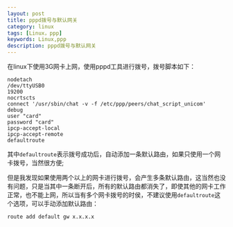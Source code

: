 ```yaml
---
layout: post
title: pppd拨号与默认网关 
category: linux
tags: [Linux，ppp]
keywords: Linux,ppp
description: pppd拨号与默认网关 
---
```

在linux下使用3G网卡上网，使用pppd工具进行拨号，拨号脚本如下：  


	nodetach
	/dev/ttyUSB0
	19200
	nocrtscts
	connect '/usr/sbin/chat -v -f /etc/ppp/peers/chat_script_unicom'
	debug
	user "card"
	password "card"
	ipcp-accept-local
	ipcp-accept-remote
	defaultroute

其中`defaultroute`表示拨号成功后，自动添加一条默认路由，如果只使用一个网卡拨号，当然很方便;  
  
但是我发现如果使用两个以上的网卡进行拨号，会产生多条默认路由，这当然也没有问题，只是当其中一条断开后，所有的默认路由都消失了，即使其他的网卡工作正常，也不能上网，所以当有多个网卡拨号的时侯，不建议使用`defaultroute`这个选项，可以手动添加默认路由：  

	route add default gw x.x.x.x